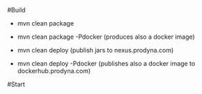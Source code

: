 #Build

* mvn clean package
* mvn clean package -Pdocker (produces also a docker image)

* mvn clean deploy (publish jars to nexus.prodyna.com)
* mvn clean deploy -Pdocker (publishes also a docker image to dockerhub.prodyna.com)

#Start